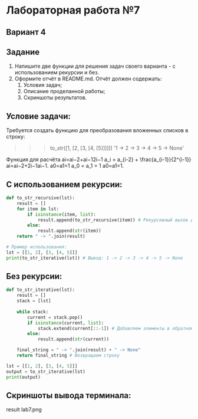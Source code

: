 # Лабораторная работа №7
## Вариант 4
## Задание
1. Напишите две функции для решения задач своего варианта - с использованием рекурсии и без.
2. Оформите отчёт в README.md. Отчёт должен содержать:
    1) Условия задач;
    2) Описание проделанной работы;
    3) Скриншоты результатов.
## Условие задачи:
Требуется создать функцию для преобразования вложенных списков в строку:
>>> to_str([1, [2, [3, [4, [5]]]]])
'1 -> 2 -> 3 -> 4 -> 5 -> None'

Функция для расчёта ai=ai−2+ai−12i−1 a_i = a_{i-2} + \frac{a_{i-1}}{2^{i-1}} ai​=ai−2​+2i−1ai−1​​. a0=a1=1 a_0 = a_1 = 1 a0​=a1​=1.
## С использованием рекурсии:
``` py
def to_str_recursive(lst):
    result = []
    for item in lst:
        if isinstance(item, list):
            result.append(to_str_recursive(item)) # Рекурсивный вызов для вложенных списков
        else:
            result.append(str(item))
    return " -> ".join(result)

# Пример использования:
lst = [[1, 2], [3, [4, 5]]]
print(to_str_iterative(lst)) # Вывод: 1 -> 2 -> 3 -> 4 -> 5 -> None
```
## Без рекурсии:
``` py
def to_str_iterative(lst):
    result = []
    stack = [lst]
    
    while stack:
        current = stack.pop()
        if isinstance(current, list):
            stack.extend(current[::-1]) # Добавляем элементы в обратном порядке
        else:
            result.append(str(current))

    final_string = " -> ".join(result) + " -> None"
    return final_string # Возвращаем строку

lst = [[1, 2], [3, [4, 5]]]
output = to_str_iterative(lst)
print(output)
``` 
## Скриншоты вывода терминала:
result lab7.png

